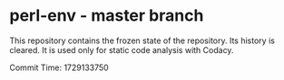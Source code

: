# perl-env - master branch

This repository contains the frozen state of the repository.
Its history is cleared. It is used only for static code
analysis with Codacy.

Commit Time: 1729133750